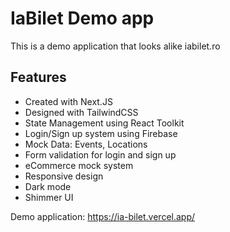 # IaBilet Demo app

This is a demo application that looks alike iabilet.ro

## Features

- Created with Next.JS
- Designed with TailwindCSS
- State Management using React Toolkit
- Login/Sign up system using Firebase
- Mock Data: Events, Locations
- Form validation for login and sign up
- eCommerce mock system
- Responsive design
- Dark mode
- Shimmer UI

Demo application: https://ia-bilet.vercel.app/
